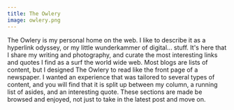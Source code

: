 ```yaml
---
title: The Owlery
image: owlery.png
---
```


The Owlery is my personal home on the web. I like to describe it as a hyperlink odyssey, or my little wunderkammer of digital... stuff. It's here that I share my writing and photography, and curate the most interesting links and quotes I find as a surf the world wide web. Most blogs are lists of content, but I designed The Owlery to read like the front page of a newspaper. I wanted an experience that was tailored to several types of content, and you will find that it is split up between my column, a running list of asides, and an interesting quote. These sections are made be browsed and enjoyed, not just to take in the latest post and move on.